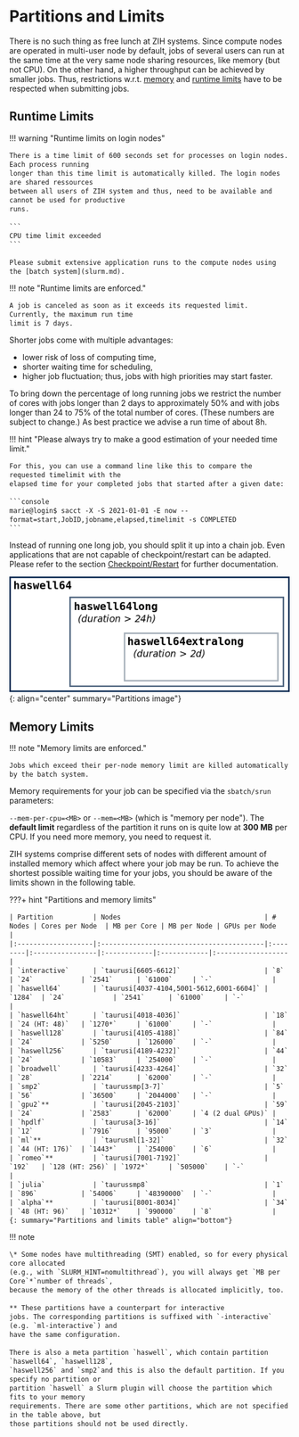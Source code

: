 # Partitions and Limits

There is no such thing as free lunch at ZIH systems. Since compute nodes are operated in multi-user
node by default, jobs of several users can run at the same time at the very same node sharing
resources, like memory (but not CPU). On the other hand, a higher throughput can be achieved by
smaller jobs. Thus, restrictions w.r.t. [memory](#memory-limits) and
[runtime limits](#runtime-limits) have to be respected when submitting jobs.

## Runtime Limits

!!! warning "Runtime limits on login nodes"

    There is a time limit of 600 seconds set for processes on login nodes. Each process running
    longer than this time limit is automatically killed. The login nodes are shared ressources
    between all users of ZIH system and thus, need to be available and cannot be used for productive
    runs.

    ```
    CPU time limit exceeded
    ```

    Please submit extensive application runs to the compute nodes using the [batch system](slurm.md).

!!! note "Runtime limits are enforced."

    A job is canceled as soon as it exceeds its requested limit. Currently, the maximum run time
    limit is 7 days.

Shorter jobs come with multiple advantages:

- lower risk of loss of computing time,
- shorter waiting time for scheduling,
- higher job fluctuation; thus, jobs with high priorities may start faster.

To bring down the percentage of long running jobs we restrict the number of cores with jobs longer
than 2 days to approximately 50% and with jobs longer than 24 to 75% of the total number of cores.
(These numbers are subject to change.) As best practice we advise a run time of about 8h.

!!! hint "Please always try to make a good estimation of your needed time limit."

    For this, you can use a command line like this to compare the requested timelimit with the
    elapsed time for your completed jobs that started after a given date:

    ```console
    marie@login$ sacct -X -S 2021-01-01 -E now --format=start,JobID,jobname,elapsed,timelimit -s COMPLETED
    ```

Instead of running one long job, you should split it up into a chain job. Even applications that are
not capable of checkpoint/restart can be adapted. Please refer to the section
[Checkpoint/Restart](../jobs_and_resources/checkpoint_restart.md) for further documentation.

![Partitions](misc/part.png)
{: align="center" summary="Partitions image"}

## Memory Limits

!!! note "Memory limits are enforced."

    Jobs which exceed their per-node memory limit are killed automatically by the batch system.

Memory requirements for your job can be specified via the `sbatch/srun` parameters:

`--mem-per-cpu=<MB>` or `--mem=<MB>` (which is "memory per node"). The **default limit** regardless
of the partition it runs on is quite low at **300 MB** per CPU. If you need more memory, you need
to request it.

ZIH systems comprise different sets of nodes with different amount of installed memory which affect
where your job may be run. To achieve the shortest possible waiting time for your jobs, you should
be aware of the limits shown in the following table.

???+ hint "Partitions and memory limits"

    | Partition          | Nodes                                    | # Nodes | Cores per Node  | MB per Core | MB per Node | GPUs per Node     |
    |:-------------------|:-----------------------------------------|:--------|:----------------|:------------|:------------|:------------------|
    | `interactive`      | `taurusi[6605-6612]`                     | `8`     | `24`            | `2541`      | `61000`     | `-`               |
    | `haswell64`        | `taurusi[4037-4104,5001-5612,6001-6604]` | `1284`  | `24`            | `2541`      | `61000`     | `-`               |
    | `haswell64ht`      | `taurusi[4018-4036]`                     | `18`    | `24 (HT: 48)`   | `1270*`     | `61000`     | `-`               |
    | `haswell128`       | `taurusi[4105-4188]`                     | `84`    | `24`            | `5250`      | `126000`    | `-`               |
    | `haswell256`       | `taurusi[4189-4232]`                     | `44`    | `24`            | `10583`     | `254000`    | `-`               |
    | `broadwell`        | `taurusi[4233-4264]`                     | `32`    | `28`            | `2214`      | `62000`     | `-`               |
    | `smp2`             | `taurussmp[3-7]`                         | `5`     | `56`            | `36500`     | `2044000`   | `-`               |
    | `gpu2`**           | `taurusi[2045-2103]`                     | `59`    | `24`            | `2583`      | `62000`     | `4 (2 dual GPUs)` |
    | `hpdlf`            | `taurusa[3-16]`                          | `14`    | `12`            | `7916`      | `95000`     | `3`               |
    | `ml`**             | `taurusml[1-32]`                         | `32`    | `44 (HT: 176)`  | `1443*`     | `254000`    | `6`               |
    | `romeo`**          | `taurusi[7001-7192]`                     | `192`   | `128 (HT: 256)` | `1972*`     | `505000`    | `-`               |
    | `julia`            | `taurussmp8`                             | `1`     | `896`           | `54006`     | `48390000`  | `-`               |
    | `alpha`**          | `taurusi[8001-8034]`                     | `34`    | `48 (HT: 96)`   | `10312*`    | `990000`    | `8`               |
    {: summary="Partitions and limits table" align="bottom"}

!!! note

    \* Some nodes have multithreading (SMT) enabled, so for every physical core allocated
    (e.g., with `SLURM_HINT=nomultithread`), you will always get `MB per Core`*`number of threads`,
    because the memory of the other threads is allocated implicitly, too.

    ** These partitions have a counterpart for interactive
    jobs. The corresponding partitions is suffixed with `-interactive` (e.g. `ml-interactive`) and
    have the same configuration.

    There is also a meta partition `haswell`, which contain partition `haswell64`, `haswell128`,
    `haswell256` and `smp2`and this is also the default partition. If you specify no partition or
    partition `haswell` a Slurm plugin will choose the partition which fits to your memory
    requirements. There are some other partitions, which are not specified in the table above, but
    those partitions should not be used directly.
